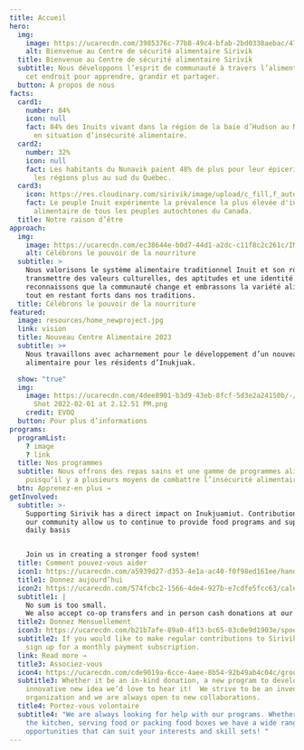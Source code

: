 ```yaml
---
title: Accueil
hero:
  img:
    image: https://ucarecdn.com/3985376c-77b8-49c4-bfab-2bd0338aebac/47F55329-4337-4D72-AEA0-F86890C36928_1_201_a.jpeg
    alt: Bienvenue au Centre de sécurité alimentaire Sirivik
  title: Bienvenue au Centre de sécurité alimentaire Sirivik
  subtitle: Nous développons l’esprit de communauté à travers l’alimentation, dans
    cet endroit pour apprendre, grandir et partager.
  button: À propos de nous
facts:
  card1:
    number: 84%
    icon: null
    fact: 84% des Inuits vivant dans la région de la baie d’Hudson au Nunavik sont
      en situation d’insécurité alimentaire.
  card2:
    number: 32%
    icon: null
    fact: Les habitants du Nunavik paient 48% de plus pour leur épicerie que dans
      les régions plus au sud du Québec.
  card3:
    icon: https://res.cloudinary.com/sirivik/image/upload/c_fill,f_auto,g_auto,q_auto,w_auto/v1624595951/Icons/icon_globe_ba29q0.svg
    fact: Le peuple Inuit expérimente la prévalence la plus élevée d'insécurité
      alimentaire de tous les peuples autochtones du Canada.
  title: Notre raison d’être
approach:
  img:
    image: https://ucarecdn.com/ec38644e-b0d7-44d1-a2dc-c11f8c2c261c/IMG_2985.jpg
    alt: Célébrons le pouvoir de la nourriture
  subtitle: >
    Nous valorisons le système alimentaire traditionnel Inuit et son rôle de
    transmettre des valeurs culturelles, des aptitudes et une identité. Nous
    reconnaissons que la communauté change et embrassons la variété alimentaire
    tout en restant forts dans nos traditions.
  title: Célébrons le pouvoir de la nourriture
featured:
  image: resources/home_newproject.jpg
  link: vision
  title: Nouveau Centre Alimentaire 2023
  subtitle: >+
    Nous travaillons avec acharnement pour le développement d’un nouveau centre
    alimentaire pour les résidents d’Inukjuak. 

  show: "true"
  img:
    image: https://ucarecdn.com/4dee8901-b3d9-43eb-8fcf-5d3e2a24150b/-/crop/2284x1210/13,25/-/preview/Screen
      Shot 2022-02-01 at 2.12.51 PM.png
    credit: EVOQ
  button: Pour plus d’informations
programs:
  programList:
    ? image
    ? link
  title: Nos programmes
  subtitle: Nous offrons des repas sains et une gamme de programmes alimentaires
    puisqu’il y a plusieurs moyens de combattre l’insécurité alimentaire.
  btn: Apprenez-en plus →
getInvolved:
  subtitle: >-
    Supporting Sirivik has a direct impact on Inukjuamiut. Contributions from
    our community allow us to continue to provide food programs and support on a
    daily basis


    Join us in creating a stronger food system!
  title: Comment pouvez-vous aider
  icon1: https://ucarecdn.com/a5939d27-d353-4e1a-ac40-f0f98ed161ee/hand-giving.svg
  title1: Donnez aujourd’hui
  icon2: https://ucarecdn.com/574fcbc2-1566-4de4-927b-e7cdfe5fcc63/calendar.svg
  subtitle1: |
    No sum is too small.
    We also accept co-op transfers and in person cash donations at our location.
  title2: Donnez Mensuellement
  icon3: https://ucarecdn.com/b21b7afe-89a0-4f13-bc65-03c0e9d1903e/spoon-knife.svg
  subtitle2: If you would like to make regular contributions to Sirivik you can
    sign up for a monthly payment subscription.
  link: Read more →
  title3: Associez-vous
  icon4: https://ucarecdn.com/cde9019a-6cce-4aee-8b54-92b49ab4c04c/group.svg
  subtitle3: Whether it be an in-kind donation, a new program to develop or an
    innovative new idea we’d love to hear it!  We strive to be an inventive
    organization and we are always open to new collaborations.
  title4: Portez-vous volontaire
  subtitle4: "We are always looking for help with our programs. Whether it’s in
    the kitchen, serving food or packing food boxes we have a wide range of
    opportunities that can suit your interests and skill sets! "
---
```


